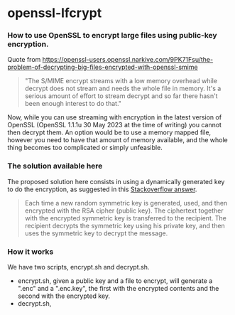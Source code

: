 # openssl-lfcrypt
### How to use OpenSSL to encrypt large files using public-key encryption.

Quote from https://openssl-users.openssl.narkive.com/9PK71Fsu/the-problem-of-decrypting-big-files-encrypted-with-openssl-smime
> "The S/MIME encrypt streams with a low memory overhead while decrypt does not stream and needs the whole file in memory. It's a serious amount of effort to stream decrypt and so far there hasn't been enough interest to do that."

Now, while you can use streaming with encryption in the latest version of OpenSSL (OpenSSL 1.1.1u 30 May 2023 at the time of writing) you cannot then decrypt them. An option would be to use a memory mapped file, however you need to have that amount of memory available, and the whole thing becomes too complicated or simply unfeasible. 

### The solution available here
The proposed solution here consists in using a dynamically generated key to do the encryption, as suggested in this [Stackoverflow answer](https://stackoverflow.com/a/47504433/611526).

> Each time a new random symmetric key is generated, used, and then encrypted with the RSA cipher (public key). The ciphertext together with the encrypted symmetric key is transferred to the recipient. The recipient decrypts the symmetric key using his private key, and then uses the symmetric key to decrypt the message.

### How it works
We have two scripts, encrypt.sh and decrypt.sh. 

- encrypt.sh, given a public key and a file to encrypt, will generate a ".enc" and a ".enc.key", the first with the encrypted contents and the second with the encrypted key. 
- decrypt.sh, 



